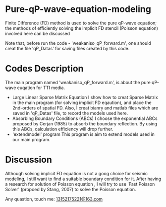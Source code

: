 # Pure-qP-wave-equation-modeling
Finite Difference (FD) method  is used to solve the pure qP-wave equation; the methods of efficiently solving the implicit FD stencil (Poisson equation) involved here can be discussed

Note that, before run the code - 'weakaniso_qP_forward.m', one should creat the file 'qP_Datas' for saving files created by this code.

# Codes Description
The main program named 'weakaniso_qP_forward.m', is about the pure qP-wave euqation for TTI media. 
- Large Linear Sparse Matrix Equation
I show how to creat Sparse Matrix in the main program (for solving implicit FD eqaution), and place the 2nd-orders of spatial FD. Also, I creat bianry and matlab files which are saved in 'qP_Datas' file, to record the models used here. 
- Absorbing Boundary Conditions (ABCs)
I choose the exponential ABCs proposed by Cerjan (1985) to absorb the boundary reflection. By using this ABCs, calculation efficiency will drop further.
- 'extendmodel' program
This program is aim to extend models used in our main program.

# Discussion
Although solving implicit FD equation is not a goog choice for seismic modeling, I still want to find a suitable boundary condition for it. After having a research for solution of Poisson equation , I will try to use 'Fast Poisson Solver' (propoed by Stang, 2007) to solve the Poisson equation.

Any quastion, touch me: 13152175221@163.com
